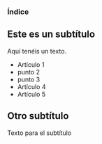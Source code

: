 ### Índice

## Este es un subtítulo

Aquí tenéis un texto.

- Artículo 1
- punto 2
- punto 3
- Artículo 4
- Artículo 5

## Otro subtítulo

Texto para el subtítulo
